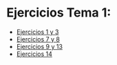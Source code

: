 Ejercicios Tema 1:
==================

+ [Ejercicios 1 y 3](https://github.com/josemlp91/IV_work/blob/master/ejerciciosB1.md "Ejercicios 1 y 3") 
+ [Ejercicios 7 y 8](https://github.com/josemlp91/IV_work/blob/master/ejerciciosB2.md "Ejercicios 7 y 8") 
+ [Ejercicios 9 y 13](https://github.com/josemlp91/IV_work/blob/master/ejerciciosB3.md "Ejercicios 9 y 13") 
+ [Ejercicios 14](https://github.com/josemlp91/IV_work/blob/master/ejerciciosB4.md "Ejercicios 14") 
